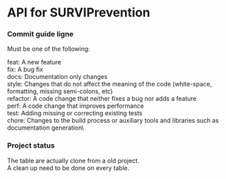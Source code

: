 # API for SURVIPrevention

### Commit guide ligne

Must be one of the following:

feat: A new feature\
fix: A bug fix\
docs: Documentation only changes\
style: Changes that do not affect the meaning of the code (white-space, formatting, missing semi-colons, etc)\
refactor: A code change that neither fixes a bug nor adds a feature\
perf: A code change that improves performance\
test: Adding missing or correcting existing tests\
chore: Changes to the build process or auxiliary tools and libraries such as documentation generation\

### Project status
The table are actually clone from a old project.\
A clean up need to be done on every table.